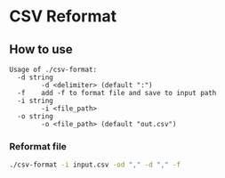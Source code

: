 # CSV Reformat

## How to use

```
Usage of ./csv-format:
  -d string
        -d <delimiter> (default ":")
  -f    add -f to format file and save to input path
  -i string
        -i <file_path>
  -o string
        -o <file_path> (default "out.csv")
```


### Reformat file

```bash
./csv-format -i input.csv -od "," -d "," -f
```
